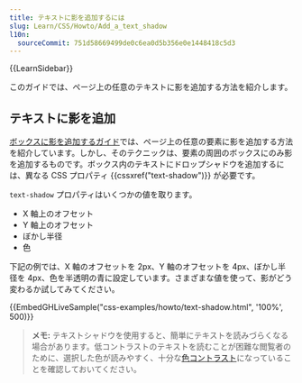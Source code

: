 ```yaml
---
title: テキストに影を追加するには
slug: Learn/CSS/Howto/Add_a_text_shadow
l10n:
  sourceCommit: 751d58669499de0c6ea0d5b356e0e1448418c5d3
---
```


{{LearnSidebar}}

このガイドでは、ページ上の任意のテキストに影を追加する方法を紹介します。

## テキストに影を追加

[ボックスに影を追加するガイド](/ja/docs/Learn/CSS/Howto/Add_a_shadow)では、ページ上の任意の要素に影を追加する方法を紹介しています。しかし、そのテクニックは、要素の周囲のボックスにのみ影を追加するものです。ボックス内のテキストにドロップシャドウを追加するには、異なる CSS プロパティ {{cssxref("text-shadow")}} が必要です。

`text-shadow` プロパティはいくつかの値を取ります。

- X 軸上のオフセット
- Y 軸上のオフセット
- ぼかし半径
- 色

下記の例では、X 軸のオフセットを 2px、Y 軸のオフセットを 4px、ぼかし半径を 4px、色を半透明の青に設定しています。さまざまな値を使って、影がどう変わるか試してみてください。

{{EmbedGHLiveSample("css-examples/howto/text-shadow.html", '100%', 500)}}

> **メモ:** テキストシャドウを使用すると、簡単にテキストを読みづらくなる場合があります。低コントラストのテキストを読むことが困難な閲覧者のために、選択した色が読みやすく、十分な[色コントラスト](/ja/docs/Web/Accessibility/Understanding_WCAG/Perceivable/Color_contrast)になっていることを確認しておいてください。
